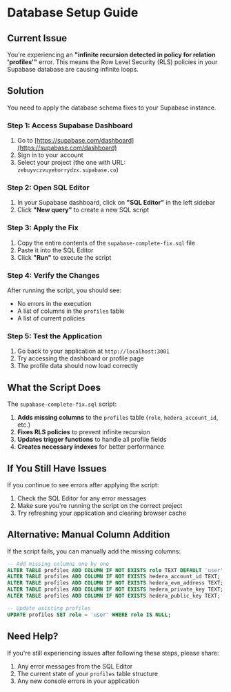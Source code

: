 # Database Setup Guide

## Current Issue
You're experiencing an **"infinite recursion detected in policy for relation 'profiles'"** error. This means the Row Level Security (RLS) policies in your Supabase database are causing infinite loops.

## Solution
You need to apply the database schema fixes to your Supabase instance.

### Step 1: Access Supabase Dashboard
1. Go to [https://supabase.com/dashboard](https://supabase.com/dashboard)
2. Sign in to your account
3. Select your project (the one with URL: `zebuyvczvuyehorrydzx.supabase.co`)

### Step 2: Open SQL Editor
1. In your Supabase dashboard, click on **"SQL Editor"** in the left sidebar
2. Click **"New query"** to create a new SQL script

### Step 3: Apply the Fix
1. Copy the entire contents of the `supabase-complete-fix.sql` file
2. Paste it into the SQL Editor
3. Click **"Run"** to execute the script

### Step 4: Verify the Changes
After running the script, you should see:
- No errors in the execution
- A list of columns in the `profiles` table
- A list of current policies

### Step 5: Test the Application
1. Go back to your application at `http://localhost:3001`
2. Try accessing the dashboard or profile page
3. The profile data should now load correctly

## What the Script Does
The `supabase-complete-fix.sql` script:
1. **Adds missing columns** to the `profiles` table (`role`, `hedera_account_id`, etc.)
2. **Fixes RLS policies** to prevent infinite recursion
3. **Updates trigger functions** to handle all profile fields
4. **Creates necessary indexes** for better performance

## If You Still Have Issues
If you continue to see errors after applying the script:
1. Check the SQL Editor for any error messages
2. Make sure you're running the script on the correct project
3. Try refreshing your application and clearing browser cache

## Alternative: Manual Column Addition
If the script fails, you can manually add the missing columns:

```sql
-- Add missing columns one by one
ALTER TABLE profiles ADD COLUMN IF NOT EXISTS role TEXT DEFAULT 'user';
ALTER TABLE profiles ADD COLUMN IF NOT EXISTS hedera_account_id TEXT;
ALTER TABLE profiles ADD COLUMN IF NOT EXISTS hedera_evm_address TEXT;
ALTER TABLE profiles ADD COLUMN IF NOT EXISTS hedera_private_key TEXT;
ALTER TABLE profiles ADD COLUMN IF NOT EXISTS hedera_public_key TEXT;

-- Update existing profiles
UPDATE profiles SET role = 'user' WHERE role IS NULL;
```

## Need Help?
If you're still experiencing issues after following these steps, please share:
1. Any error messages from the SQL Editor
2. The current state of your `profiles` table structure
3. Any new console errors in your application 
